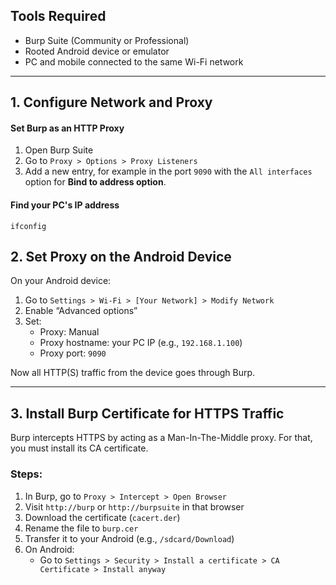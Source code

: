 ## Tools Required

- Burp Suite (Community or Professional)
- Rooted Android device or emulator
- PC and mobile connected to the same Wi-Fi network


---

## 1. Configure Network and Proxy

#### Set Burp as an HTTP Proxy

1. Open Burp Suite
2. Go to `Proxy > Options > Proxy Listeners`
3. Add a new entry, for example in the port `9090` with the `All interfaces` option for **Bind to address option**.

#### Find your PC's IP address
```
ifconfig
```

## 2. Set Proxy on the Android Device

On your Android device:

1. Go to `Settings > Wi-Fi > [Your Network] > Modify Network`
2. Enable “Advanced options”
3. Set:
    - Proxy: Manual
    - Proxy hostname: your PC IP (e.g., `192.168.1.100`)
    - Proxy port: `9090`

Now all HTTP(S) traffic from the device goes through Burp.
 

---

## 3. Install Burp Certificate for HTTPS Traffic

Burp intercepts HTTPS by acting as a Man-In-The-Middle proxy. For that, you must install its CA certificate.

### Steps:

1. In Burp, go to `Proxy > Intercept > Open Browser`
2. Visit `http://burp` or `http://burpsuite` in that browser
3. Download the certificate (`cacert.der`)
4. Rename the file to `burp.cer`
5. Transfer it to your Android (e.g., `/sdcard/Download`)
6. On Android:
    - Go to `Settings > Security > Install a certificate > CA Certificate > Install anyway`

